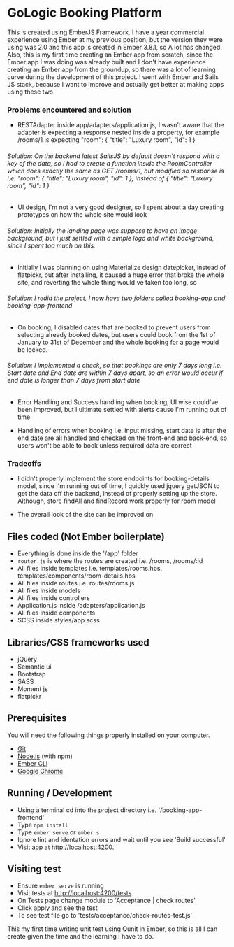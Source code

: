 # GoLogic Booking Platform

This is created using EmberJS Framework. I have a year commercial experience using Ember at my previous position, but the version they were using was 2.0 and this app is created in Ember 3.8.1, so A lot has changed. Also, this is my first time creating an Ember app from scratch, since the Ember app I was doing was already built and I don't have experience creating an Ember app from the groundup, so there was a lot of learning curve during the development of this project. I went with Ember and Sails JS stack, because I want to improve and actually get better at making apps using these two.

### Problems encountered and solution

* RESTAdapter inside app/adapters/application.js, I wasn't aware that the adapter is expecting a response nested inside a property, for example /rooms/1 is expecting "room": { "title": "Luxury room", "id": 1 }

###### Solution: On the backend latest SailsJS by default doesn't respond with a key of the data, so I had to create a function inside the RoomController which does exactly the same as GET /rooms/1, but modified so response is i.e. "room": { "title": "Luxury room", "id": 1 }, instead of { "title": "Luxury room", "id": 1 }

* UI design, I'm not a very good designer, so I spent about a day creating prototypes on how the whole site would look

###### Solution: Initially the landing page was suppose to have an image background, but i just settled with a simple logo and white background, since I spent too much on this.

* Initially I was planning on using Materialize design datepicker, instead of flatpickr, but after installing, it caused a huge error that broke the whole site, and reverting the whole thing would've taken too long, so

###### Solution: I redid the project, I now have two folders called booking-app and booking-app-frontend

* On booking, I disabled dates that are booked to prevent users from selecting already booked dates, but users could book from the 1st of January to 31st of December and the whole booking for a page would be locked.

###### Solution: I implemented a check, so that bookings are only 7 days long i.e. Start date and End date are within 7 days apart, so an error would occur if end date is longer than 7 days from start date

* Error Handling and Success handling when booking, UI wise could've been improved, but I ultimate settled with alerts cause I'm running out of time

* Handling of errors when booking i.e. input missing, start date is after the end date are all handled and checked on the front-end and back-end, so users won't be able to book unless required data are correct

### Tradeoffs
* I didn't properly implement the store endpoints for booking-details model, since I'm running out of time, I quickly used jquery getJSON to get the data off the backend, instead of properly setting up the store. Although, store findAll and findRecord work properly for room model

* The overall look of the site can be improved on

## Files coded (Not Ember boilerplate)

* Everything is done inside the '/app' folder
* `router.js` is where the routes are created i.e. /rooms, /rooms/:id
* All files inside templates i.e. templates/rooms.hbs, templates/components/room-details.hbs
* All files inside routes i.e. routes/rooms.js
* All files inside models
* All files inside controllers
* Application.js inside /adapters/application.js
* All files inside components
* SCSS inside styles/app.scss

## Libraries/CSS frameworks used

* jQuery
* Semantic ui
* Bootstrap
* SASS
* Moment js
* flatpickr

## Prerequisites

You will need the following things properly installed on your computer.

* [Git](https://git-scm.com/)
* [Node.js](https://nodejs.org/) (with npm)
* [Ember CLI](https://ember-cli.com/)
* [Google Chrome](https://google.com/chrome/)

## Running / Development

* Using a terminal cd into the project directory i.e. '/booking-app-frontend'
* Type `npm install`
* Type `ember serve` or `ember s`
* Ignore lint and identation errors and wait until you see 'Build successful'
* Visit app at [http://localhost:4200](http://localhost:4200).

## Visiting test

* Ensure `ember serve` is running
* Visit tests at [http://localhost:4200/tests](http://localhost:4200/tests)
* On Tests page change module to 'Acceptance | check routes'
* Click apply and see the test
* To see test file go to 'tests/acceptance/check-routes-test.js'

This my first time writing unit test using Qunit in Ember, so this is all I can create given the time and the learning I have to do.